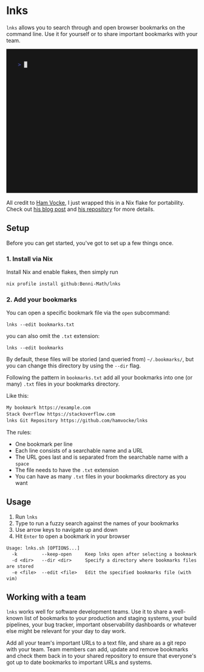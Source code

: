# lnks

`lnks` allows you to search through and open browser bookmarks on the command line. Use it for yourself or to share important bookmarks with your team.

![lnks demo](/demo/demo.gif)

All credit to [Ham Vocke](https://github.com/hamvocke), I just wrapped this in a Nix flake for portability. Check out [his blog post](https://www.hamvocke.com/blog/lnks-command-line-bookmarks/) and [his repository](https://github.com/hamvocke/lnks/tree/main) for more details.

## Setup

Before you can get started, you've got to set up a few things once.

### 1. Install via Nix

Install Nix and enable flakes, then simply run

```sh
nix profile install github:Benni-Math/lnks
```

### 2. Add your bookmarks

You can open a specific bookmark file via the `open` subcommand:

```
lnks --edit bookmarks.txt
```

you can also omit the `.txt` extension:

```
lnks --edit bookmarks
```

By default, these files will be storied (and queried from) `~/.bookmarks/`, but you can change this directory by using the `--dir` flag.

Following the pattern in `bookmarks.txt` add all your bookmarks into one (or many) `.txt` files in your bookmarks directory.

Like this:

```txt
My bookmark https://example.com
Stack Overflow https://stackoverflow.com
lnks Git Repository https://github.com/hamvocke/lnks
```

The rules:

* One bookmark per line
* Each line consists of a searchable name and a URL
* The URL goes last and is separated from the searchable name with a `space`
* The file needs to have the `.txt` extension
* You can have as many `.txt` files in your bookmarks directory as you want

## Usage

1. Run `lnks`
2. Type to run a fuzzy search against the names of your bookmarks
3. Use arrow keys to navigate up and down
4. Hit `Enter` to open a bookmark in your browser


```
Usage: lnks.sh [OPTIONS...]
  -k         --keep-open     Keep lnks open after selecting a bookmark
  -d <dir>   --dir <dir>     Specify a directory where bookmarks files are stored
  -e <file>  --edit <file>   Edit the specified bookmarks file (with vim)
```

## Working with a team

`lnks` works well for software development teams. Use it to share a well-known list of bookmarks to your production and staging systems, your build pipelines, your bug tracker, important observability dashboards or whatever else might be relevant for your day to day work.

Add all your team's important URLs to a text file, and share as a git repo with your team. Team members can add, update and remove bookmarks and check them back in to your shared repository to ensure that everyone's got up to date bookmarks to important URLs and systems.
